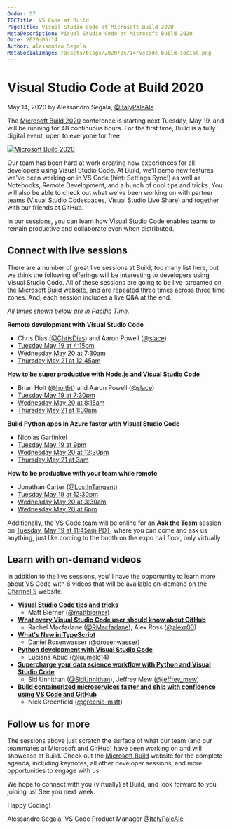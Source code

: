 ```yaml
---
Order: 57
TOCTitle: VS Code at Build
PageTitle: Visual Studio Code at Microsoft Build 2020
MetaDescription: Visual Studio Code at Microsoft Build 2020
Date: 2020-05-14
Author: Alessandro Segala
MetaSocialImage: /assets/blogs/2020/05/14/vscode-build-social.png
---
```

# Visual Studio Code at Build 2020

May 14, 2020 by Alessandro Segala, [@ItalyPaleAle](https://twitter.com/ItalyPaleAle)

The [Microsoft Build 2020](https://mybuild.microsoft.com) conference is starting next Tuesday, May 19, and will be running for 48 continuous hours. For the first time, Build is a fully digital event, open to everyone for free.

[![Microsoft Build 2020](build-2020.png)](https://mybuild.microsoft.com)

Our team has been hard at work creating new experiences for all developers using Visual Studio Code. At Build, we'll demo new features we've been working on in VS Code (hint: Settings Sync!) as well as Notebooks, Remote Development, and a bunch of cool tips and tricks. You will also be able to check out what we've been working on with partner teams (Visual Studio Codespaces, Visual Studio Live Share) and together with our friends at GitHub.

In our sessions, you can learn how Visual Studio Code enables teams to remain productive and collaborate even when distributed.

## Connect with live sessions

There are a number of great live sessions at Build, too many list here, but we think the following offerings will be interesting to developers using Visual Studio Code. All of these sessions are going to be live-streamed on the [Microsoft Build](https://mybuild.microsoft.com/) website, and are repeated three times across three time zones. And, each session includes a live Q&A at the end.

*All times shown below are in Pacific Time.*

**Remote development with Visual Studio Code**

* Chris Dias ([@ChrisDias](https://twitter.com/ChrisDias)) and Aaron Powell ([@slace](https://twitter.com/slace))
* [Tuesday May 19 at 4:15pm](https://mybuild.microsoft.com/sessions/44eb0651-9449-4a50-b344-638ec520e042)
* [Wednesday May 20 at 7:30am](https://mybuild.microsoft.com/sessions/5bf61d0b-f4af-4b2e-bcb4-56829ada4e5b)
* [Thursday May 21 at 12:45am](https://mybuild.microsoft.com/sessions/98051ab8-b26e-4582-9215-5d21f2b18afd)

**How to be super productive with Node.js and Visual Studio Code**

* Brian Holt ([@holtbt](https://twitter.com/holtbt)) and Aaron Powell ([@slace](https://twitter.com/slace))
* [Tuesday May 19 at 7:30pm](https://mybuild.microsoft.com/sessions/28de040a-934e-4890-9168-58501e070653)
* [Wednesday May 20 at 8:15am](https://mybuild.microsoft.com/sessions/a908c4f8-210f-49b4-a7fe-671b4e3890f9)
* [Thursday May 21 at 1:30am](https://mybuild.microsoft.com/sessions/0f743b92-55fd-4c51-8ac5-bc30b56e07e1)

**Build Python apps in Azure faster with Visual Studio Code**

* Nicolas Garfinkel
* [Tuesday May 19 at 9pm](https://mybuild.microsoft.com/sessions/4b7d35d7-7af8-442d-953a-abcc12627d24)
* [Wednesday May 20 at 12:30pm](https://mybuild.microsoft.com/sessions/314e756d-b145-4d84-90c1-1aea9235df72)
* [Thursday May 21 at 3am](https://mybuild.microsoft.com/sessions/b7a2db58-78fb-49b8-9372-66cd63f2f26f)

**How to be productive with your team while remote**

* Jonathan Carter ([@LostInTangent](https://twitter.com/LostInTangent))
* [Tuesday May 19 at 12:30pm](https://mybuild.microsoft.com/sessions/a0d2222c-cbd4-42ad-9471-88f91dc639f7)
* [Wednesday May 20 at 3:30am](https://mybuild.microsoft.com/sessions/a0e69c1b-96e9-452a-9b3f-91665f4a51cf)
* [Wednesday May 20 at 6pm](https://mybuild.microsoft.com/sessions/ef29e80e-19e3-4a51-a32c-75dc8e58820b)

Additionally, the VS Code team will be online for an **Ask the Team** session on [Tuesday, May 19 at 11:45am PDT](https://mybuild.microsoft.com/sessions/be31cf74-1b32-4ac5-9673-333bc6018b18), where you can come and ask us anything, just like coming to the booth on the expo hall floor, only virtually.

## Learn with on-demand videos

In addition to the live sessions, you'll have the opportunity to learn more about VS Code with 6 videos that will be available on-demand on the [Channel 9](https://channel9.msdn.com/Events/Build/2020) website.

* [**Visual Studio Code tips and tricks**](https://aka.ms/Build2020AppDev-VSCodeTips)
  * Matt Bierner ([@mattbierner](https://twitter.com/mattbierner))
* [**What every Visual Studio Code user should know about GitHub**](https://aka.ms/Build2020AppDev-VSCodeAndGitHub)
  * Rachel Macfarlane ([@RMacfarlane](https://github.com/RMacfarlane)), Alex Ross ([@alexr00](https://github.com/alexr00))
* [**What's New in TypeScript**](https://aka.ms/Build2020AppDev-TypeScript)
  * Daniel Rosenwasser ([@drosenwasser](https://twitter.com/drosenwasser))
* [**Python development with Visual Studio Code**](https://aka.ms/Build2020AppDev-Python)
  * Luciana Abud ([@luumelo14](https://twitter.com/luumelo14))
* [**Supercharge your data science workflow with Python and Visual Studio Code**](https://aka.ms/Build2020AppDev-DataScience)
  * Sid Unnithan ([@SidUnnithan](https://twitter.com/SidUnnithan)), Jeffrey Mew ([@jeffrey_mew](https://twitter.com/jeffrey_mew))
* [**Build containerized microservices faster and ship with confidence using VS Code and GitHub**](https://aka.ms/Build2020AppDev-InnerLoops)
  * Nick Greenfield ([@greenie-msft](https://github.com/greenie-msft))

## Follow us for more

The sessions above just scratch the surface of what our team (and our teammates at Microsoft and GitHub) have been working on and will showcase at Build. Check out the [Microsoft Build](https://mybuild.microsoft.com/) website for the complete agenda, including keynotes, all other developer sessions, and more opportunities to engage with us.

We hope to connect with you (virtually) at Build, and look forward to you joining us! See you next week.

Happy Coding!

Alessandro Segala, VS Code Product Manager [@ItalyPaleAle](https://twitter.com/ItalyPaleAle)
